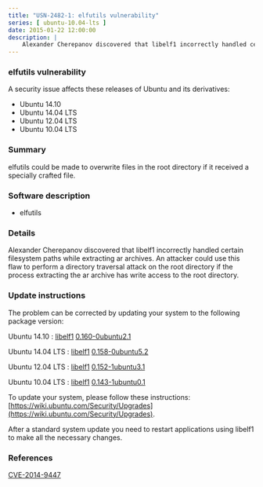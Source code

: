 ```yaml
---
title: "USN-2482-1: elfutils vulnerability"
series: [ ubuntu-10.04-lts ]
date: 2015-01-22 12:00:00
description: |
    Alexander Cherepanov discovered that libelf1 incorrectly handled certain filesystem paths while extracting ar archives. An attacker could use this flaw to perform a directory traversal attack on the root directory if the process extracting the ar archive has write access to the root directory. 
--- 
```

 
### elfutils vulnerability

A security issue affects these releases of Ubuntu and its derivatives:

* Ubuntu 14.10
* Ubuntu 14.04 LTS
* Ubuntu 12.04 LTS
* Ubuntu 10.04 LTS

### Summary

elfutils could be made to overwrite files in the root directory if it received a specially crafted file.

### Software description

* elfutils 

### Details

Alexander Cherepanov discovered that libelf1 incorrectly handled certain filesystem paths while extracting ar archives. An attacker could use this flaw to perform a directory traversal attack on the root directory if the process extracting the ar archive has write access to the root directory. 

### Update instructions

The problem can be corrected by updating your system to the following package version:

Ubuntu 14.10
 : [libelf1](https://launchpad.net/ubuntu/+source/elfutils) <span> [0.160-0ubuntu2.1](https://launchpad.net/ubuntu/+source/elfutils/0.160-0ubuntu2.1) </span> 

Ubuntu 14.04 LTS
 : [libelf1](https://launchpad.net/ubuntu/+source/elfutils) <span> [0.158-0ubuntu5.2](https://launchpad.net/ubuntu/+source/elfutils/0.158-0ubuntu5.2) </span> 

Ubuntu 12.04 LTS
 : [libelf1](https://launchpad.net/ubuntu/+source/elfutils) <span> [0.152-1ubuntu3.1](https://launchpad.net/ubuntu/+source/elfutils/0.152-1ubuntu3.1) </span> 

Ubuntu 10.04 LTS
 : [libelf1](https://launchpad.net/ubuntu/+source/elfutils) <span> [0.143-1ubuntu0.1](https://launchpad.net/ubuntu/+source/elfutils/0.143-1ubuntu0.1) </span> 

To update your system, please follow these instructions: [https://wiki.ubuntu.com/Security/Upgrades](https://wiki.ubuntu.com/Security/Upgrades).

After a standard system update you need to restart applications using libelf1 to make all the necessary changes. 

### References

 [CVE-2014-9447](http://people.ubuntu.com/~ubuntu-security/cve/CVE-2014-9447)
 
